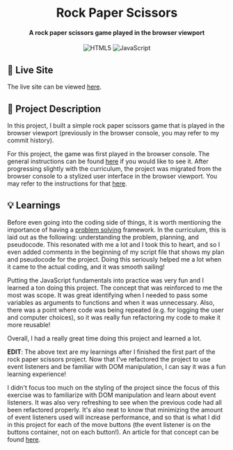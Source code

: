 <h1 align="center">
  Rock Paper Scissors
  <h4 align="center">A rock paper scissors game played in the browser viewport</h4>
</h1>

<div align="center">

![HTML5](https://img.shields.io/badge/HTML5-%23E34F26.svg?style=flat&logo=html5&logoColor=white)
![JavaScript](https://img.shields.io/badge/JavaScript-%23F0DB4F.svg?style=flat&logo=html5&logoColor=black)

</div>

## 🚀 Live Site

The live site can be viewed [here](https://rock-paper-scissors-mu-kohl.vercel.app/).

## 📝 Project Description

In this project, I built a simple rock paper scissors game that is played in the browser viewport (previously in the browser console, you may refer to my commit history).

For this project, the game was first played in the browser console. The general instructions can be found [here](https://www.theodinproject.com/lessons/foundations-rock-paper-scissors) if you would like to see it. After progressing slightly with the curriculum, the project was migrated from the browser console to a stylized user interface in the browser viewport. You may refer to the instructions for that [here](https://www.theodinproject.com/lessons/foundations-revisiting-rock-paper-scissors).

## 💡 Learnings

Before even going into the coding side of things, it is worth mentioning the importance of having a [problem solving](https://www.theodinproject.com/lessons/foundations-problem-solving) framework. In the curriculum, this is laid out as the following: understanding the problem, planning, and pseudocode. This resonated with me a lot and I took this to heart, and so I even added comments in the beginning of my script file that shows my plan and pseudocode for the project. Doing this seriously helped me a lot when it came to the actual coding, and it was smooth sailing!

Putting the JavaScript fundamentals into practice was very fun and I learned a ton doing this project. The concept that was reinforced to me the most was scope. It was great identifying when I needed to pass some variables as arguments to functions and when it was unnecessary. Also, there was a point where code was being repeated (e.g. for logging the user and computer choices), so it was really fun refactoring my code to make it more reusable!

Overall, I had a really great time doing this project and learned a lot.

**EDIT**: The above text are my learnings after I finished the first part of the rock paper scissors project. Now that I've refactored the project to use event listeners and be familiar with DOM manipulation, I can say it was a fun learning experience!

I didn't focus too much on the styling of the project since the focus of this exercise was to familiarize with DOM manipulation and learn about event listeners. It was also very refreshing to see when the previous code had all been refactored properly. It's also neat to know that minimizing the amount of event listeners used will increase performance, and so that is what I did in this project for each of the move buttons (the event listener is on the buttons container, not on each button!). An article for that concept can be found [here](https://www.javascripttutorial.net/javascript-dom/javascript-event-delegation/).
